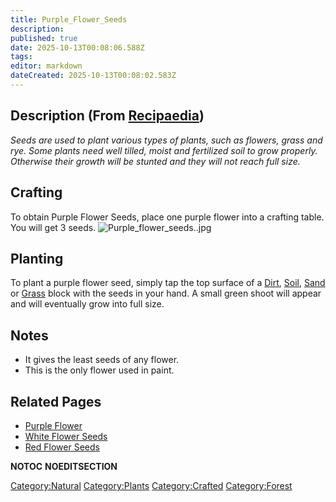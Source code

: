 ```yaml
---
title: Purple_Flower_Seeds
description: 
published: true
date: 2025-10-13T00:08:06.588Z
tags: 
editor: markdown
dateCreated: 2025-10-13T00:08:02.583Z
---
```


## Description (From [Recipaedia](.. "wikilink"))

*Seeds are used to plant various types of plants, such as flowers, grass
and rye. Some plants need well tilled, moist and fertilized soil to grow
properly. Otherwise their growth will be stunted and they will not reach
full size.*

## Crafting

To obtain Purple Flower Seeds, place one purple flower into a crafting
table. You will get 3 seeds.
![Purple_flower_seeds..jpg](Purple_flower_seeds..jpg
"Purple_flower_seeds..jpg")

## Planting

To plant a purple flower seed, simply tap the top surface of a
[Dirt](../Terrain/Dirt.md "wikilink"), [Soil](../Terrain/Soil.md "wikilink"),
[Sand](../Terrain/Sand.md "wikilink") or [Grass](../Terrain/Grass.md "wikilink") block with the
seeds in your hand. A small green shoot will appear and will eventually
grow into full size.

## Notes

  - It gives the least seeds of any flower.
  - This is the only flower used in paint.

## Related Pages

  - [Purple Flower](Purple_Flower.md "wikilink")
  - [White Flower Seeds](White_Flower_Seeds.md "wikilink")
  - [Red Flower Seeds](Red_Flower_Seeds.md "wikilink")

__NOTOC__ __NOEDITSECTION__

[Category:Natural](Category:Natural "wikilink")
[Category:Plants](Category:Plants "wikilink")
[Category:Crafted](Category:Crafted "wikilink")
[Category:Forest](Category:Forest "wikilink")